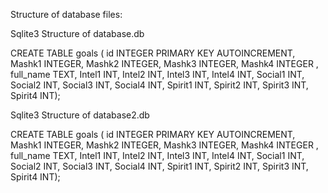 Structure of database files:

Sqlite3 Structure of database.db

CREATE TABLE goals ( id INTEGER PRIMARY KEY AUTOINCREMENT, Mashk1 INTEGER, Mashk2 INTEGER, Mashk3 INTEGER, Mashk4 INTEGER , full_name TEXT, Intel1 INT, Intel2 INT, Intel3 INT, Intel4 INT, Social1 INT, Social2 INT, Social3 INT, Social4 INT, Spirit1 INT, Spirit2 INT, Spirit3 INT, Spirit4 INT);

Sqlite3 Structure of database2.db

CREATE TABLE goals ( id INTEGER PRIMARY KEY AUTOINCREMENT, Mashk1 INTEGER, Mashk2 INTEGER, Mashk3 INTEGER, Mashk4 INTEGER , full_name TEXT, Intel1 INT, Intel2 INT, Intel3 INT, Intel4 INT, Social1 INT, Social2 INT, Social3 INT, Social4 INT, Spirit1 INT, Spirit2 INT, Spirit3 INT, Spirit4 INT);